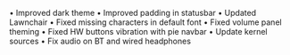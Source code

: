 • Improved dark theme
• Improved padding in statusbar
• Updated Lawnchair
• Fixed missing characters in default font
• Fixed volume panel theming
• Fixed HW buttons vibration with pie navbar
• Update kernel sources
• Fix audio on BT and wired headphones 
